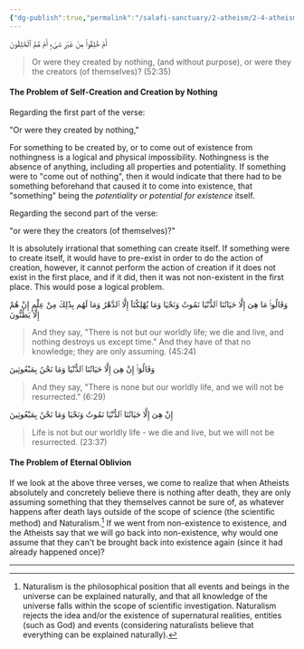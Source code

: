 ```yaml
---
{"dg-publish":true,"permalink":"/salafi-sanctuary/2-atheism/2-4-atheism-in-the-qur-an/","created":"2024-12-25T15:29:26.322-05:00","updated":"2024-12-25T16:42:59.812-05:00"}
---
```


أَمْ خُلِقُوا۟ مِنْ غَيْرِ شَىْءٍ أَمْ هُمُ ٱلْخَٰلِقُونَ

> Or were they created by nothing, (and without purpose), or were they the creators (of themselves)? (52:35)

#### The Problem of Self-Creation and Creation by Nothing

Regarding the first part of the verse: 

"Or were they created by nothing," 

For something to be created by, or to come out of existence from nothingness is a logical and physical impossibility. Nothingness is the absence of anything, including all properties and potentiality. If something were to "come out of nothing", then it would indicate that there had to be something beforehand that caused it to come into existence, that "something" being the *potentiality or potential for existence* itself. 

Regarding the second part of the verse: 

"or were they the creators (of themselves)?"

It is absolutely irrational that something can create itself. If something were to create itself, it would have to pre-exist in order to do the action of creation, however, it cannot perform the action of creation if it does not exist in the first place, and if it did, then it was not non-existent in the first place. This would pose a logical problem.



وَقَالُوا۟ مَا هِىَ إِلَّا حَيَاتُنَا ٱلدُّنْيَا نَمُوتُ وَنَحْيَا وَمَا يُهْلِكُنَآ إِلَّا ٱلدَّهْرُ وَمَا لَهُم بِذَٰلِكَ مِنْ عِلْمٍ إِنْ هُمْ إِلَّا يَظُنُّونَ

> And they say, "There is not but our worldly life; we die and live, and nothing destroys us except time." And they have of that no knowledge; they are only assuming. (45:24)

وَقَالُوٓا۟ إِنْ هِىَ إِلَّا حَيَاتُنَا ٱلدُّنْيَا وَمَا نَحْنُ بِمَبْعُوثِينَ

> And they say, "There is none but our worldly life, and we will not be resurrected." (6:29)

إِنْ هِىَ إِلَّا حَيَاتُنَا ٱلدُّنْيَا نَمُوتُ وَنَحْيَا وَمَا نَحْنُ بِمَبْعُوثِينَ

> Life is not but our worldly life - we die and live, but we will not be resurrected. (23:37)

#### The Problem of Eternal Oblivion

If we look at the above three verses, we come to realize that when Atheists absolutely and concretely believe there is nothing after death, they are only assuming something that they themselves cannot be sure of, as whatever happens after death lays outside of the scope of science (the scientific method) and Naturalism.[^1] If we went from non-existence to existence, and the Atheists say that we will go back into non-existence, why would one assume that they can't be brought back into existence again (since it had already happened once)?

---

[^1]: Naturalism is the philosophical position that all events and beings in the universe can be explained naturally, and that all knowledge of the universe falls within the scope of scientific investigation. Naturalism rejects the idea and/or the existence of supernatural realities, entities (such as God) and events (considering naturalists believe that everything can be explained naturally).